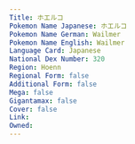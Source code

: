```yaml
---
﻿Title: ホエルコ
Pokemon Name Japanese: ホエルコ
Pokemon Name German: Wailmer
Pokemon Name English: Wailmer
Language Card: Japanese
National Dex Number: 320
Region: Hoenn
Regional Form: false
Additional Form: false
Mega: false
Gigantamax: false
Cover: false
Link: 
Owned: 
---
```

